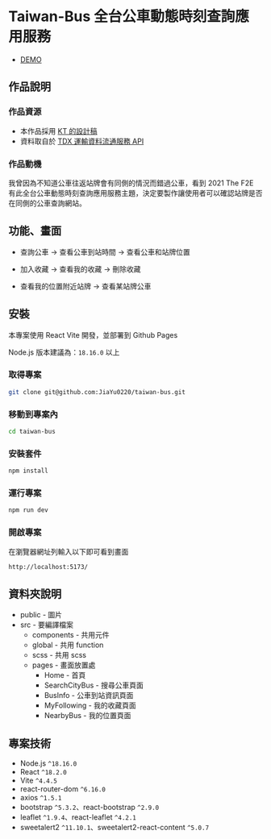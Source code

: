 # Taiwan-Bus 全台公車動態時刻查詢應用服務

- [DEMO](https://jiayu0220.github.io/taiwan-bus/)

## 作品說明

### 作品資源

- 本作品採用 [KT 的設計稿](https://www.behance.net/gallery/131646273/Taiwan-Bus-Project)
- 資料取自於 [TDX 運輸資料流通服務 API](https://tdx.transportdata.tw/api-service/swagger#/CityBus)

### 作品動機

我曾因為不知道公車往返站牌會有同側的情況而錯過公車，看到 2021 The F2E 有此全台公車動態時刻查詢應用服務主題，決定要製作讓使用者可以確認站牌是否在同側的公車查詢網站。

## 功能、畫面

- 查詢公車 -> 查看公車到站時間 -> 查看公車和站牌位置

- 加入收藏 -> 查看我的收藏 -> 刪除收藏

- 查看我的位置附近站牌 -> 查看某站牌公車

## 安裝

本專案使用 React Vite 開發，並部署到 Github Pages

Node.js 版本建議為：`18.16.0` 以上

### 取得專案

```bash
git clone git@github.com:JiaYu0220/taiwan-bus.git
```

### 移動到專案內

```bash
cd taiwan-bus
```

### 安裝套件

```bash
npm install
```

### 運行專案

```bash
npm run dev
```

### 開啟專案

在瀏覽器網址列輸入以下即可看到畫面

```bash
http://localhost:5173/
```

## 資料夾說明

- public - 圖片
- src - 要編譯檔案
  - components - 共用元件
  - global - 共用 function
  - scss - 共用 scss
  - pages - 畫面放置處
    - Home - 首頁
    - SearchCityBus - 搜尋公車頁面
    - BusInfo - 公車到站資訊頁面
    - MyFollowing - 我的收藏頁面
    - NearbyBus - 我的位置頁面

## 專案技術

- Node.js `^18.16.0`
- React `^18.2.0`
- Vite `^4.4.5`
- react-router-dom `^6.16.0`
- axios `^1.5.1`
- bootstrap `^5.3.2`、react-bootstrap `^2.9.0`
- leaflet `^1.9.4`、react-leaflet `^4.2.1`
- sweetalert2 `^11.10.1`、sweetalert2-react-content `^5.0.7`


